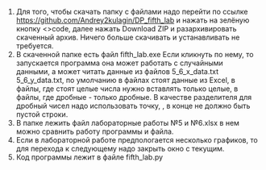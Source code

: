 1. Для того, чтобы скачать папку с файлами надо перейти по ссылке https://github.com/Andrey2kulagin/DP_fifth_lab и нажать на зелёную кнопку <>code, 
   далее нажать Download ZIP и разархивировать скаченный архив. Ничего больше скачивать и устанавливать не требуется.
2. В скаченной папке есть файл fifth_lab.exe Если кликнуть по нему, то запускается программа она может работать с случайными данными, а может 
   читать данные из файлов 5_6_x_data.txt 5_6_y_data.txt, по умолчанию в файлах стоят данные из Excel, в файлы, где стоят целые числа нужно 
   вставлять только целые, в файлы, где дробные - только дробные. В качестве разделителя для дробный чисел надо использовать точку, , в конце не должно        быть    пустой строки.  
3. В папке лежить файл лабораторные работы №5 и №6.xlsx в нем можно сравнить работу программы и файла.
4. Если в лабораторной работе предпологается несколько графиков, то для перехода к следующему надо закрыть окно с текущим.
5. Код программы лежит в файле fifth_lab.py
